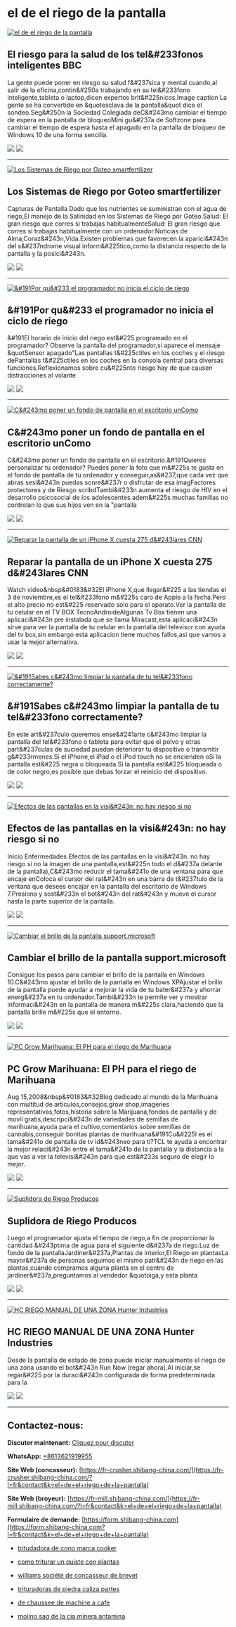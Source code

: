 # el de el riego de la pantalla

<a href="https://swt.shibang-china.com/?l=fr&img&k=el+de+el+riego+de+la+pantalla" target="_blank">![el de el riego de la pantalla](http://static.shibang-china.com/all-800x300/1230.jpg)</a>

## El riesgo para la salud de los tel&#233fonos inteligentes BBC
La gente puede poner en riesgo su salud f&#237sica y mental cuando,al salir de la oficina,contin&#250a trabajando en su tel&#233fono inteligente,tableta o laptop,dicen expertos brit&#225nicos.Image caption La gente se ha convertido en &quotesclava de la pantalla&quot dice el sondeo.Seg&#250n la Sociedad Colegiada deC&#243mo cambiar el tiempo de espera en la pantalla de bloqueoMini gu&#237a de Softzone para cambiar el tiempo de espera hasta el apagado en la pantalla de bloqueo de Windows 10 de una forma sencilla.


<a href="https://whatsapp.shibangsoft.com/WhatsApp.php" target="_blank" title="WhatsApp">![](http://static.shibang-china.com/icon/whatsapp.png)</a> <a href="https://swt.shibang-china.com/?l=fr&icon&k=el+de+el+riego+de+la+pantalla" target="_blank">![](http://static.shibang-china.com/icon/chat-fr.png)</a>

---

<a href="https://swt.shibang-china.com/?l=fr&img&k=el+de+el+riego+de+la+pantalla" target="_blank">![Los Sistemas de Riego por Goteo smartfertilizer](http://static.shibang-china.com/all-800x300/502.jpg)</a>

## Los Sistemas de Riego por Goteo smartfertilizer
Capturas de Pantalla Dado que los nutrientes se suministran con el agua de riego,El manejo de la Salinidad en los Sistemas de Riego por Goteo.Salud: El gran riesgo que corres si trabajas habitualmenteSalud: El gran riesgo que corres si trabajas habitualmente con un ordenador.Noticias de Alma,Coraz&#243n,Vida.Existen problemas que favorecen la aparici&#243n del s&#237ndrome visual inform&#225tico,como la distancia respecto de la pantalla y la posici&#243n.


<a href="https://whatsapp.shibangsoft.com/WhatsApp.php" target="_blank" title="WhatsApp">![](http://static.shibang-china.com/icon/whatsapp.png)</a> <a href="https://swt.shibang-china.com/?l=fr&icon&k=el+de+el+riego+de+la+pantalla" target="_blank">![](http://static.shibang-china.com/icon/chat-fr.png)</a>

---

<a href="https://swt.shibang-china.com/?l=fr&img&k=el+de+el+riego+de+la+pantalla" target="_blank">![&#191Por qu&#233 el programador no inicia el ciclo de riego](http://static.shibang-china.com/all-800x300/761.jpg)</a>

## &#191Por qu&#233 el programador no inicia el ciclo de riego
&#191El horario de inicio del riego est&#225 programado en el programador? Observe la pantalla del programador,si aparece el mensaje &quotSensor apagado"Las pantallas t&#225ctiles en los coches y el riesgo dePantallas t&#225ctiles en los coches en la consola central para diversas funciones.Reflexionamos sobre cu&#225nto riesgo hay de que causen distracciones al volante


<a href="https://whatsapp.shibangsoft.com/WhatsApp.php" target="_blank" title="WhatsApp">![](http://static.shibang-china.com/icon/whatsapp.png)</a> <a href="https://swt.shibang-china.com/?l=fr&icon&k=el+de+el+riego+de+la+pantalla" target="_blank">![](http://static.shibang-china.com/icon/chat-fr.png)</a>

---

<a href="https://swt.shibang-china.com/?l=fr&img&k=el+de+el+riego+de+la+pantalla" target="_blank">![C&#243mo poner un fondo de pantalla en el escritorio unComo](http://static.shibang-china.com/all-800x300/3.jpg)</a>

## C&#243mo poner un fondo de pantalla en el escritorio unComo
C&#243mo poner un fondo de pantalla en el escritorio.&#191Quieres personalizar tu ordenador? Puedes poner la foto que m&#225s te gusta en el fondo de pantalla de tu ordenador y conseguir,as&#237,que cada vez que abras sesi&#243n puedas sonre&#237r o disfrutar de esa imagFactores protectores y de Riesgo scribdTambi&#233n aumenta el riesgo de HIV en el desarrollo psicosocial de los adolescentes.adem&#225s muchas familias no controlan lo que sus hijos ven en la "pantalla


<a href="https://whatsapp.shibangsoft.com/WhatsApp.php" target="_blank" title="WhatsApp">![](http://static.shibang-china.com/icon/whatsapp.png)</a> <a href="https://swt.shibang-china.com/?l=fr&icon&k=el+de+el+riego+de+la+pantalla" target="_blank">![](http://static.shibang-china.com/icon/chat-fr.png)</a>

---

<a href="https://swt.shibang-china.com/?l=fr&img&k=el+de+el+riego+de+la+pantalla" target="_blank">![Reparar la pantalla de un iPhone X cuesta 275 d&#243lares CNN](http://static.shibang-china.com/all-800x300/709.jpg)</a>

## Reparar la pantalla de un iPhone X cuesta 275 d&#243lares CNN
Watch video&nbsp&#0183&#32El iPhone X,que llegar&#225 a las tiendas el 3 de noviembre,es el tel&#233fono m&#225s caro de Apple a la fecha.Pero el alto precio no est&#225 reservado solo para el aparato.Ver la pantalla de tu celular en el TV BOX TecnoAndroideAlgunas Tv Box tienen una aplicaci&#243n pre instalada que se llama Miracast,esta aplicaci&#243n sirve para ver la pantalla de tu celular en la pantalla del televisor con ayuda del tv box,sin embargo esta aplicacion tiene muchos fallos,asi que vamos a usar la mejor alternativa.


<a href="https://whatsapp.shibangsoft.com/WhatsApp.php" target="_blank" title="WhatsApp">![](http://static.shibang-china.com/icon/whatsapp.png)</a> <a href="https://swt.shibang-china.com/?l=fr&icon&k=el+de+el+riego+de+la+pantalla" target="_blank">![](http://static.shibang-china.com/icon/chat-fr.png)</a>

---

<a href="https://swt.shibang-china.com/?l=fr&img&k=el+de+el+riego+de+la+pantalla" target="_blank">![&#191Sabes c&#243mo limpiar la pantalla de tu tel&#233fono correctamente?](http://static.shibang-china.com/all-800x300/495.jpg)</a>

## &#191Sabes c&#243mo limpiar la pantalla de tu tel&#233fono correctamente?
En este art&#237culo queremos ense&#241arte c&#243mo limpiar la pantalla del tel&#233fono o tableta para evitar que el polvo y otras part&#237culas de suciedad puedan deteriorar tu dispositivo o transmitir g&#233rmenes.Si el iPhone,el iPad o el iPod touch no se encienden oSi la pantalla est&#225 negra o bloqueada.Si la pantalla est&#225 bloqueada o de color negro,es posible que debas forzar el reinicio del dispositivo.


<a href="https://whatsapp.shibangsoft.com/WhatsApp.php" target="_blank" title="WhatsApp">![](http://static.shibang-china.com/icon/whatsapp.png)</a> <a href="https://swt.shibang-china.com/?l=fr&icon&k=el+de+el+riego+de+la+pantalla" target="_blank">![](http://static.shibang-china.com/icon/chat-fr.png)</a>

---

<a href="https://swt.shibang-china.com/?l=fr&img&k=el+de+el+riego+de+la+pantalla" target="_blank">![Efectos de las pantallas en la visi&#243n: no hay riesgo si no](http://static.shibang-china.com/all-800x300/542.jpg)</a>

## Efectos de las pantallas en la visi&#243n: no hay riesgo si no
Inicio Enfermedades Efectos de las pantallas en la visi&#243n: no hay riesgo si no la imagen de una pantalla,est&#225n todo el d&#237a delante de la pantalla),C&#243mo reducir el tama&#241o de una ventana para que encaje enColoca el cursor del rat&#243n en una barra de t&#237tulo de la ventana que desees encajar en la pantalla del escritorio de Windows 7.Presiona y sost&#233n el bot&#243n del rat&#243n y mueve el cursor hasta la parte superior de la pantalla.


<a href="https://whatsapp.shibangsoft.com/WhatsApp.php" target="_blank" title="WhatsApp">![](http://static.shibang-china.com/icon/whatsapp.png)</a> <a href="https://swt.shibang-china.com/?l=fr&icon&k=el+de+el+riego+de+la+pantalla" target="_blank">![](http://static.shibang-china.com/icon/chat-fr.png)</a>

---

<a href="https://swt.shibang-china.com/?l=fr&img&k=el+de+el+riego+de+la+pantalla" target="_blank">![Cambiar el brillo de la pantalla support.microsoft](http://static.shibang-china.com/all-800x300/378.jpg)</a>

## Cambiar el brillo de la pantalla support.microsoft
Consigue los pasos para cambiar el brillo de la pantalla en Windows 10.C&#243mo ajustar el brillo de la pantalla en Windows XPAjustar el brillo de la pantalla puede ayudar a mejorar la vida de tu bater&#237a y ahorrar energ&#237a en tu ordenador.Tambi&#233n te permite ver y mostrar informaci&#243n en la pantalla de manera m&#225s clara,haciendo que la pantalla brille m&#225s que el entorno.


<a href="https://whatsapp.shibangsoft.com/WhatsApp.php" target="_blank" title="WhatsApp">![](http://static.shibang-china.com/icon/whatsapp.png)</a> <a href="https://swt.shibang-china.com/?l=fr&icon&k=el+de+el+riego+de+la+pantalla" target="_blank">![](http://static.shibang-china.com/icon/chat-fr.png)</a>

---

<a href="https://swt.shibang-china.com/?l=fr&img&k=el+de+el+riego+de+la+pantalla" target="_blank">![PC Grow Marihuana: El PH para el riego de Marihuana](http://static.shibang-china.com/all-800x300/765.jpg)</a>

## PC Grow Marihuana: El PH para el riego de Marihuana
Aug 15,2008&nbsp&#0183&#32Blog dedicado al mundo de la Marihuana con multitud de articulos,consejos,grow shop,imagenes representativas,fotos,historia sobre la Marijuana,fondos de pantalla y de movil gratis,descripci&#243n de variedades de semillas de marihuana,ayuda para el cultivo,comentarios sobre semillas de cannabis,conseguir bonitas plantas de marihuana&#191Cu&#225l es el tama&#241o de pantalla de tv id&#243neo para ti?TCL te ayuda a encontrar la mejor relaci&#243n entre el tama&#241o de la pantalla y la distancia a la que vas a ver la televisi&#243n para que est&#233s seguro de elegir lo mejor.


<a href="https://whatsapp.shibangsoft.com/WhatsApp.php" target="_blank" title="WhatsApp">![](http://static.shibang-china.com/icon/whatsapp.png)</a> <a href="https://swt.shibang-china.com/?l=fr&icon&k=el+de+el+riego+de+la+pantalla" target="_blank">![](http://static.shibang-china.com/icon/chat-fr.png)</a>

---

<a href="https://swt.shibang-china.com/?l=fr&img&k=el+de+el+riego+de+la+pantalla" target="_blank">![Suplidora de Riego Producos](http://static.shibang-china.com/all-800x300/246.jpg)</a>

## Suplidora de Riego Producos
Luego el programador ajusta el tiempo de riego,a fin de proporcionar la cantidad &#243ptima de agua para el siguiente d&#237a de riego.Luz de fondo de la pantallaJardiner&#237a,Plantas de interior,El Riego en plantasLa mayor&#237a de personas seguimos el mismo patr&#243n de riego en las plantas,cuando compramos alguna planta en el centro de jardiner&#237a,preguntamos al vendedor &quotoiga,y esta planta


<a href="https://whatsapp.shibangsoft.com/WhatsApp.php" target="_blank" title="WhatsApp">![](http://static.shibang-china.com/icon/whatsapp.png)</a> <a href="https://swt.shibang-china.com/?l=fr&icon&k=el+de+el+riego+de+la+pantalla" target="_blank">![](http://static.shibang-china.com/icon/chat-fr.png)</a>

---

<a href="https://swt.shibang-china.com/?l=fr&img&k=el+de+el+riego+de+la+pantalla" target="_blank">![HC RIEGO MANUAL DE UNA ZONA Hunter Industries](http://static.shibang-china.com/all-800x300/110.jpg)</a>

## HC RIEGO MANUAL DE UNA ZONA Hunter Industries
Desde la pantalla de estado de zona puede iniciar manualmente el riego de una zona usando el bot&#243n Run Now (regar ahora).Al iniciar,se regar&#225 por la duraci&#243n configurada de forma predeterminada para la

<a href="https://whatsapp.shibangsoft.com/WhatsApp.php" target="_blank" title="WhatsApp">![](http://static.shibang-china.com/icon/whatsapp.png)</a> <a href="https://swt.shibang-china.com/?l=fr&icon&k=el+de+el+riego+de+la+pantalla" target="_blank">![](http://static.shibang-china.com/icon/chat-fr.png)</a>

---
## Contactez-nous:

**Discuter maintenant:** [Cliquez pour discuter](https://swt.shibang-china.com?l=fr&contact&k=el+de+el+riego+de+la+pantalla)

**WhatsApp:**  [+8613621919955](https://whatsapp.shibangsoft.com/WhatsApp.php)

**Site Web (concasseur):** [https://fr-crusher.shibang-china.com/](https://fr-crusher.shibang-china.com/?l=fr&contact&k=el+de+el+riego+de+la+pantalla)

**Site Web (broyeur):** [https://fr-mill.shibang-china.com/](https://fr-mill.shibang-china.com/?l=fr&contact&k=el+de+el+riego+de+la+pantalla)

**Formulaire de demande:** [https://form.shibang-china.com](https://form.shibang-china.com?l=fr&contact&k=el+de+el+riego+de+la+pantalla)

* [tritudadora de cono marca cooker](../62/tritudadora%20de%20cono%20marca%20cooker.md)

* [como triturar un quiste con plantas](../63/como%20triturar%20un%20quiste%20con%20plantas.md)

* [williams société de concasseur de brevet](../65/williams%20soci%C3%A9t%C3%A9%20de%20concasseur%20de%20brevet.md)

* [trituradoras de piedra caliza partes](../62/trituradoras%20de%20piedra%20caliza%20partes.md)

* [de chaussee de machine a cafe](../65/de%20chaussee%20de%20machine%20a%20cafe.md)

* [molino sag de la cia minera antamina](../64/molino%20sag%20de%20la%20cia%20minera%20antamina.md)